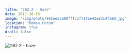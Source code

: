 ```yaml
---
title: "262.2 - haze"
date: 2017-10-16
image: "/img/photo/961ee33a90fffc1f71fee42e2d14fa80.jpg"
location: "Roman Forum"
instagram: true
draft: false
---
```


![262.2 - haze](/img/photo/961ee33a90fffc1f71fee42e2d14fa80.jpg)
